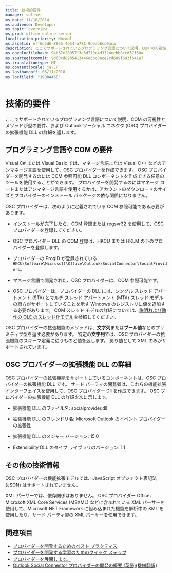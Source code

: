 ```yaml
---
title: 技術的要件
manager: soliver
ms.date: 11/16/2014
ms.audience: Developer
ms.topic: overview
ms.prod: office-online-server
localization_priority: Normal
ms.assetid: eff6d5d6-8855-4e54-a781-9deab8cc0aca
description: ここでサポートされているプログラミング言語について説明、COM の可視性とメソッドが型の要件、および Outlook ソーシャル コネクタ (OSC) プロバイダーの拡張機能 DLL の詳細を返します。
ms.openlocfilehash: 94b57e20957f3d8d779c4d3324ecbb8ccd37f60a
ms.sourcegitcommit: 9d60cd82b5413446e5bc8ace2cd689f683fb41a7
ms.translationtype: MT
ms.contentlocale: ja-JP
ms.lasthandoff: 06/11/2018
ms.locfileid: "19804460"
---
```

# <a name="technical-requirements"></a>技術的要件

ここでサポートされているプログラミング言語について説明、COM の可視性とメソッドが型の要件、および Outlook ソーシャル コネクタ (OSC) プロバイダーの拡張機能 DLL の詳細を返します。 
  
## <a name="programming-language-and-com-requirements"></a>プログラミング言語や COM の要件

Visual C# または Visual Basic では、マネージ言語または Visual C++ などのアンマネージ言語を使用して、OSC プロバイダーを作成できます。 OSC プロバイダーを開発するのには COM 参照可能 DLL コンポーネントを作成できる任意のツールを使用することができます。 プロバイダーを開発するのにはマネージ コードまたはアンマネージ言語を使用するかは、アカウントのダウンロードのサイズとプロバイダーのインストール パッケージの依存関係になりません。
  
OSC プロバイダーは、次のように定義されている COM 参照可能である必要があります。
  
- インストールが完了したら、COM 登録または regsvr32 を使用して、OSC プロバイダーを登録してください。
    
- OSC プロバイダー DLL の COM 登録は、HKCU または HKLM の下のプロバイダーを登録します。 
    
- プロバイダーの ProgID が登録されている`HKCU\Software\Microsoft\Office\Outlook\SocialConnector\SocialProviders`。
    
- マネージ言語で開発された、OSC プロバイダーは、COM 参照可能です。
    
- OSC プロバイダーは、プロバイダーの DLL には、シングル スレッド アパートメント (STA) とマルチ スレッド アパートメント (MTA) スレッド モデルの両方がサポートしていることを示す Windows のレジストリに値を追加する必要があります。 COM スレッド モデルの詳細については、[説明および動作の OLE のスレッド化モデル](http://support.microsoft.com/kb/150777)を参照してください。
    
OSC プロバイダーの拡張機能のメソッドは、**文字列**または**ブール値**などのプリミティブ型を返す必要があります。 特定の**文字列**では、OSC プロバイダーの拡張機能のスキーマ定義に従うものと値を返します。 戻り値として XML のみがサポートされています。 
  
## <a name="details-of-the-osc-provider-extensibility-dll"></a>OSC プロバイダーの拡張機能 DLL の詳細

OSC プロバイダーの拡張機能をサポートしているコンポーネントは、OSC プロバイダーの拡張機能 DLL です。 サード パーティの開発者は、これらの機能拡張インターフェイスを使用して、OSC プロバイダー Dll を作成できます。 OSC プロバイダーの拡張機能 DLL の詳細を次に示します。
  
- 拡張機能 DLL のファイル名: socialprovider.dll
    
- 拡張機能 DLL のフレンドリ名: Microsoft Outlook のイベント プロバイダーの拡張性
    
- 拡張機能 DLL のメジャー バージョン: 15.0
    
- Extensibiilty DLL のタイプ ライブラリのバージョン: 1.1
    
## <a name="miscellaneous-technical-information"></a>その他の技術情報

OSC プロバイダーの機能拡張モデルでは、JavaScript オブジェクト表記法 (JSON) はサポートされていません。
  
XML パーサーでは、依存関係はありません。 OSC プロバイダー Office、Microsoft XML Core Services (MSXML) などに含まれている XML パーサーを使用して、Microsoft.NET Framework に組み込まれた機能を解析中の XML を使用したり、サード パーティ製の XML パーサーを使用できます。 
  
## <a name="see-also"></a>関連項目

- [プロバイダーを開発するためのベスト プラクティス](best-practices-for-developing-a-provider.md)  
- [プロバイダーを開発する学習のためのクイック ステップ](quick-steps-for-learning-to-develop-a-provider.md)
- [プロバイダーを展開します。](deploying-a-provider.md)  
- [Outlook Social Connector プロバイダーの開発の概要 (英語)(機械翻訳)](getting-started-with-developing-an-outlook-social-connector-provider.md)

